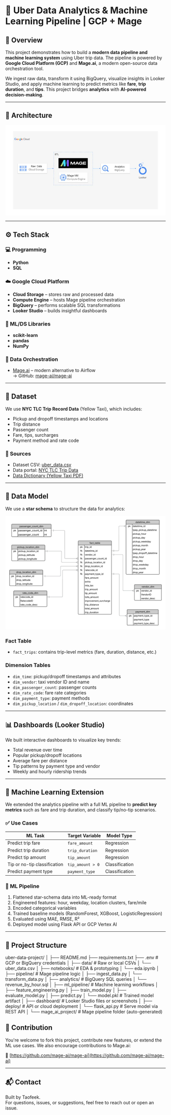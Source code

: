 # 🚕 Uber Data Analytics & Machine Learning Pipeline | GCP + Mage

## 📌 Overview

This project demonstrates how to build a **modern data pipeline and machine learning system** using Uber trip data. The pipeline is powered by **Google Cloud Platform (GCP)** and **Mage.ai**, a modern open-source data orchestration tool.

We ingest raw data, transform it using BigQuery, visualize insights in Looker Studio, and apply machine learning to predict metrics like **fare**, **trip duration**, and **tips**. This project bridges **analytics** with **AI-powered decision-making**.

---

## 🧱 Architecture

![Architecture Diagram](architecture.jpg)

---

## ⚙️ Tech Stack

### 💻 Programming

- **Python**
- **SQL**

### ☁️ Google Cloud Platform
- **Cloud Storage** – stores raw and processed data
- **Compute Engine** – hosts Mage pipeline orchestration
- **BigQuery** – performs scalable SQL transformations
- **Looker Studio** – builds insightful dashboards

### 🧪 ML/DS Libraries
- **scikit-learn**
- **pandas**
- **NumPy**

### 🧩 Data Orchestration
- [Mage.ai](https://www.mage.ai/) – modern alternative to Airflow  
  → GitHub: [mage-ai/mage-ai](https://github.com/mage-ai/mage-ai)
---

## 📁 Dataset

We use **NYC TLC Trip Record Data** (Yellow Taxi), which includes:

- Pickup and dropoff timestamps and locations
- Trip distance
- Passenger count
- Fare, tips, surcharges
- Payment method and rate code

### 📌 Sources
- Dataset CSV: [uber_data.csv](https://github.com/darshilparmar/uber-etl-pipeline-data-engineering-project/blob/main/data/uber_data.csv)
- Data portal: [NYC TLC Trip Data](https://www.nyc.gov/site/tlc/about/tlc-trip-record-data.page)
- [Data Dictionary (Yellow Taxi PDF)](https://www.nyc.gov/assets/tlc/downloads/pdf/data_dictionary_trip_records_yellow.pdf)

---

## 📐 Data Model

We use a **star schema** to structure the data for analytics:

![Data Model](data_model.jpeg)

### Fact Table
- `fact_trips`: contains trip-level metrics (fare, duration, distance, etc.)

### Dimension Tables
- `dim_time`: pickup/dropoff timestamps and attributes
- `dim_vendor`: taxi vendor ID and name
- `dim_passenger_count`: passenger counts
- `dim_rate_code`: fare rate categories
- `dim_payment_type`: payment methods
- `dim_pickup_location` / `dim_dropoff_location`: coordinates

---

## 📊 Dashboards (Looker Studio)

We built interactive dashboards to visualize key trends:
- Total revenue over time
- Popular pickup/dropoff locations
- Average fare per distance
- Tip patterns by payment type and vendor
- Weekly and hourly ridership trends

---

## 🔮 Machine Learning Extension

We extended the analytics pipeline with a full ML pipeline to **predict key metrics** such as fare and trip duration, and classify tip/no-tip scenarios.

### ✅ Use Cases
| ML Task                      | Target Variable       | Model Type     |
|-----------------------------|------------------------|----------------|
| Predict trip fare           | `fare_amount`          | Regression     |
| Predict trip duration       | `trip_duration`        | Regression     |
| Predict tip amount          | `tip_amount`           | Regression     |
| Tip or no-tip classification| `tip_amount > 0`       | Classification |
| Predict payment type        | `payment_type`         | Classification |

### 🧠 ML Pipeline
1. Flattened star-schema data into ML-ready format
2. Engineered features: hour, weekday, location clusters, fare/mile
3. Encoded categorical variables
4. Trained baseline models (RandomForest, XGBoost, LogisticRegression)
5. Evaluated using MAE, RMSE, R²
6. Deployed model using Flask API or GCP Vertex AI

---

## 📁 Project Structure

uber-data-project/
│
├── README.md
├── requirements.txt
├── .env                        # GCP or BigQuery credentials
│
├── data/                      # Raw or local CSVs
│   └── uber_data.csv
│
├── notebooks/                 # EDA & prototyping
│   └── eda.ipynb
│
├── pipeline/                  # Mage pipeline logic
│   ├── ingest_data.py
│   └── transform_data.py
│
├── analytics/                 # BigQuery SQL queries
│   └── revenue_by_hour.sql
│
├── ml_pipeline/               # Machine learning workflows
│   ├── feature_engineering.py
│   ├── train_model.py
│   ├── evaluate_model.py
│   ├── predict.py
│   └── model.pkl              # Trained model artifact
│
├── dashboard/                 # Looker Studio files or screenshots
│
├── deploy/                    # API or cloud deployment
│   └── flask_api.py           # Serve model via REST API
│
└── mage_ai_project/           # Mage pipeline folder (auto-generated)


## 🤝 Contribution
You're welcome to fork this project, contribute new features, or extend the ML use cases. We also encourage contributions to Mage.ai:

🔗 [https://github.com/mage-ai/mage-ai](https://github.com/mage-ai/mage-ai)

---

## 📬 Contact

Built by Taofeek.  
For questions, issues, or suggestions, feel free to reach out or open an issue.